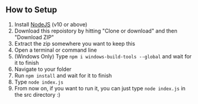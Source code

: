 ## How to Setup
1. Install [NodeJS](https://nodejs.org/en/) (v10 or above)
2. Download this repoistory by hitting "Clone or download" and then "Download ZIP"
3. Extract the zip somewhere you want to keep this
4. Open a terminal or command line
5. (Windows Only) Type `npm i windows-build-tools --global` and wait for it to finish
6. Navigate to your folder
7. Run `npm install` and wait for it to finish
8. Type `node index.js`
9. From now on, if you want to run it, you can just type `node index.js` in the src directory :)